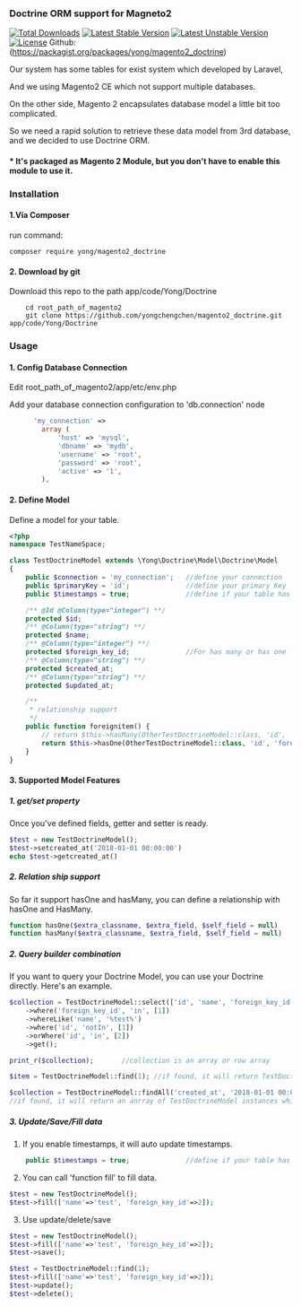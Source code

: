 <!--
Categories = ["Magento"]
Description = "Doctrine ORM support for Magneto 2"
Tags = ["Development", "Magento 2"]
date = "2018-01-04T21:47:31-08:00"
title = "Use Doctrine in Magneto2"
-->

### Doctrine ORM support for Magneto2
[![Total Downloads](https://poser.pugx.org/yong/magento2_doctrine/d/total.svg)](https://packagist.org/packages/yong/magento2_doctrine)
[![Latest Stable Version](https://poser.pugx.org/yong/magento2_doctrine/v/stable.svg)](https://packagist.org/packages/yong/magento2_doctrine)
[![Latest Unstable Version](https://poser.pugx.org/yong/magento2_doctrine/v/unstable.svg)](https://packagist.org/packages/yong/magento2_doctrine)
[![License](https://poser.pugx.org/yong/magento2_doctrine/license.svg)](https://packagist.org/packages/yong/elasticsuit)
Github: (https://packagist.org/packages/yong/magento2_doctrine)

Our system has some tables for exist system which developed by Laravel, 

And we using Magento2 CE which not support multiple databases.

On the other side, Magento 2 encapsulates database model a little bit too complicated.

So we need a rapid solution to retrieve these data model from 3rd database, and we decided to use Doctrine ORM.


#### * It's packaged as Magento 2 Module, but you don't have to enable this module to use it.


### Installation

#### 1.Via Composer
run command:
```shell
composer require yong/magento2_doctrine
```

#### 2. Download by git
Download this repo to the path app/code/Yong/Doctrine
```shell
    cd root_path_of_magento2
    git clone https://github.com/yongchengchen/magento2_doctrine.git app/code/Yong/Doctrine
```

### Usage

#### 1. Config Database Connection

Edit root_path_of_magento2/app/etc/env.php

Add your database connection configuration to 'db.connection' node
```php
      'my_connection' =>
        array (
            'host' => 'mysql',
            'dbname' => 'mydb',
            'username' => 'root',
            'password' => 'root',
            'active' => '1',
        ),
```

#### 2. Define Model
Define a model for your table.

```php
<?php
namespace TestNameSpace;

class TestDoctrineModel extends \Yong\Doctrine\Model\Doctrine\Model
{
    public $connection = 'my_connection';   //define your connection
    public $primaryKey = 'id';              //define your primary Key
    public $timestamps = true;              //define if your table has timestamps(created_at and updated_at)

    /** @Id @Column(type="integer") **/
    protected $id;
    /** @Column(type="string") **/
    protected $name;
    /** @Column(type="integer") **/
    protected $foreign_key_id;              //For has many or has one
    /** @Column(type="string") **/
    protected $created_at;
    /** @Column(type="string") **/
    protected $updated_at;

    /**
     * relationship support
     */
    public function foreignitem() {
        // return $this->hasMany(OtherTestDoctrineModel::class, 'id', 'foreign_key_id');
        return $this->hasOne(OtherTestDoctrineModel::class, 'id', 'foreign_key_id');
    }
}
```

#### 3. Supported Model Features

##### 1. get/set property
Once you've defined fields, getter and setter is ready.

```php
$test = new TestDoctrineModel();
$test->setcreated_at('2018-01-01 00:00:00')
echo $test->getcreated_at()
```

##### 2. Relation ship support

So far it support hasOne and hasMany, you can define a relationship with hasOne and HasMany.

```php
function hasOne($extra_classname, $extra_field, $self_field = null) 
function hasMany($extra_classname, $extra_field, $self_field = null)
```

##### 2. Query builder combination

If you want to query your Doctrine Model, you can use your Doctrine directly. Here's an example.

```php
$collection = TestDoctrineModel::select(['id', 'name', 'foreign_key_id', 'created_at', 'updated_at'])
    ->where('foreign_key_id', 'in', [1])
    ->whereLike('name', '%test%')
    ->where('id', 'notIn', [1])
    ->orWhere('id', 'in', [2])
    ->get();

print_r($collection);       //collection is an array or row array

$item = TestDoctrineModel::find(1); //if found, it will return TestDoctrineModel instance which id =1

$collection = TestDoctrineModel::findAll('created_at', '2018-01-01 00:00:00');
//if found, it will return an anrray of TestDoctrineModel instances which is created at '2018-01-01 00:00:00'
```

##### 3. Update/Save/Fill data

1) If you enable timestamps, it will auto update timestamps.
```php
    public $timestamps = true;              //define if your table has timestamps(created_at and updated_at)
```

2) You can call 'function fill' to fill data.

```php
$test = new TestDoctrineModel();
$test->fill(['name'=>'test', 'foreign_key_id'=>2]);
```

3) Use update/delete/save
```php
$test = new TestDoctrineModel();
$test->fill(['name'=>'test', 'foreign_key_id'=>2]);
$test->save();

$test = TestDoctrineModel::find(1);
$test->fill(['name'=>'test', 'foreign_key_id'=>2]);
$test->update();
$test->delete();
```

